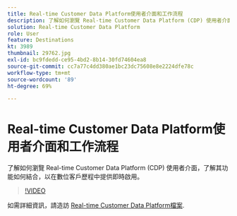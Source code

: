 ```yaml
---
title: Real-time Customer Data Platform使用者介面和工作流程
description: 了解如何瀏覽 Real-time Customer Data Platform (CDP) 使用者介面，了解其功能如何結合，以在數位客戶歷程中提供即時啟用。
solution: Real-time Customer Data Platform
role: User
feature: Destinations
kt: 3989
thumbnail: 29762.jpg
exl-id: bc9fdedd-ce95-4bd2-8b14-30fd74604ea8
source-git-commit: cc7a77c4dd380ae1bc23dc75608e8e2224dfe78c
workflow-type: tm+mt
source-wordcount: '89'
ht-degree: 69%

---
```


# Real-time Customer Data Platform使用者介面和工作流程

了解如何瀏覽 Real-time Customer Data Platform (CDP) 使用者介面，了解其功能如何結合，以在數位客戶歷程中提供即時啟用。

>[!VIDEO](https://video.tv.adobe.com/v/29762?quality=12&learn=on)

如需詳細資訊，請造訪 [Real-time Customer Data Platform檔案](https://experienceleague.adobe.com/docs/experience-platform/rtcdp/overview.html?lang=zh-Hant).
